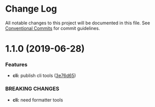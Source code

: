 # Change Log

All notable changes to this project will be documented in this file.
See [Conventional Commits](https://conventionalcommits.org) for commit guidelines.

# 1.1.0 (2019-06-28)


### Features

* **cli:** publish cli tools ([3e76d65](https://github.com/atlantisunited/beholder/commit/3e76d65))


### BREAKING CHANGES

* **cli:** need formatter tools
